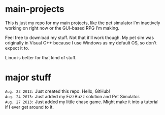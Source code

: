main-projects
=============

This is just my repo for my main projects, like the pet simulator I'm inactively working on right now or the GUI-based RPG I'm making. 

Feel free to download my stuff. Not that it'll work though. My pet sim was originally in Visual C++ because I use Windows as my default OS, so don't expect it to.

Linux is better for that kind of stuff.

major stuff
===========

```Aug. 23 2013:``` Just created this repo. Hello, GitHub!  
```Aug. 24 2013:``` Just added my FizzBuzz solution and Pet Simulator.  
```Aug. 27 2013:``` Just added my little chase game. Might make it into a tutorial if I ever get around to it.  
